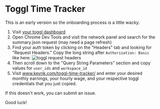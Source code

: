 
# Toggl Time Tracker

This is an early version so the onboarding process is a little wacky.

1. Visit [your toggl dashboard](https://toggl.com/app/#dashboard)
2. Open Chrome Dev Tools and visit the network panel and search for the summary.json request (may need a page refresh)
3. Find your auth token by clicking on the "Headers" tab and looking for "Request Headers." Copy the long string after `Authorization: Basic ` like here: ![toggl request headers](http://monosnap.com/image/CaNShPKToK2p9fnsyZW0TMkFk3On60.png)
4. Then scroll down to the "Query String Parameters" section and copy values for `user_ids` and `workspace_id`
5. Visit www.kevnk.com/toggl-time-tracker/ and enter your desired monthly earnings, your hourly wage, and your respective toggl credentials that you just copied.

If this doesn't work, you can submit an issue.

Good luck!
